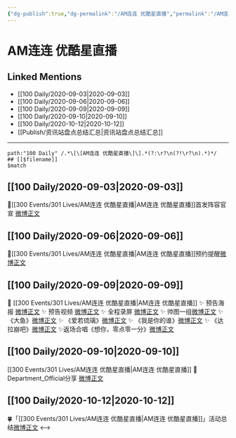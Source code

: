 ```yaml
---
{"dg-publish":true,"dg-permalink":"/AM连连 优酷星直播","permalink":"/AM连连 优酷星直播/","created":"2023-04-07T13:01:22.000+08:00","updated":"2023-04-10T16:12:29.000+08:00"}
---
```


# AM连连 优酷星直播

## Linked Mentions
- [[100 Daily/2020-09-03\|2020-09-03]]
- [[100 Daily/2020-09-06\|2020-09-06]]
- [[100 Daily/2020-09-09\|2020-09-09]]
- [[100 Daily/2020-09-10\|2020-09-10]]
- [[100 Daily/2020-10-12\|2020-10-12]]
- [[Publish/资讯站盘点总结汇总\|资讯站盘点总结汇总]]


---

```expander
path:"100 Daily" /.*\[\[AM连连 优酷星直播\]\].*(?:\r?\n(?!\r?\n).*)*/
## [[$filename]]
$match
```
## [[100 Daily/2020-09-03\|2020-09-03]]
💫[[300 Events/301 Lives/AM连连 优酷星直播\|AM连连 优酷星直播]]首发阵容官宣 [微博正文](https://m.weibo.cn/6466290670/4545062689847301)
## [[100 Daily/2020-09-06\|2020-09-06]]
🎵[[300 Events/301 Lives/AM连连 优酷星直播\|AM连连 优酷星直播]]预约提醒[微博正文](https://m.weibo.cn/6466290670/4546265814410098)

## [[100 Daily/2020-09-09\|2020-09-09]]
🌟 [[300 Events/301 Lives/AM连连 优酷星直播\|AM连连 优酷星直播]]
✨ 预告海报 [微博正文](https://weibo.com/6466290670/JjOBblsYZ)
✨ 预告视频 [微博正文](https://weibo.com/6466290670/JjPUxCGHX)
✨ 全程录屏 [微博正文](https://weibo.com/6466290670/JjSSCp46j)
✨ 帅图一组[微博正文](https://m.weibo.cn/6466290670/4547406152074157)
✨ 《大鱼》[微博正文](https://weibo.com/6466290670/JjSfb097F)
✨ 《爱若琉璃》[微博正文](https://weibo.com/6466290670/JjScEAyyh)
✨ 《我是你的谁》[微博正文](https://weibo.com/6466290670/JjSjAkVld)
✨ 《达拉崩吧》[微博正文](https://weibo.com/6466290670/JjStc3JIe)
✨返场合唱《想你，零点零一分》[微博正文](https://weibo.com/6466290670/JjSLfECJ9)
## [[100 Daily/2020-09-10\|2020-09-10]]
[[300 Events/301 Lives/AM连连 优酷星直播\|AM连连 优酷星直播]]
💫Department_Official分享 [微博正文](https://m.weibo.cn/6466290670/4547690957905755)
## [[100 Daily/2020-10-12\|2020-10-12]]
🍀「[[300 Events/301 Lives/AM连连 优酷星直播\|AM连连 优酷星直播]]」活动总结[微博正文](https://m.weibo.cn/6466290670/4559341530908289)
<-->